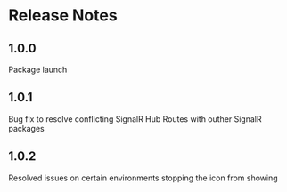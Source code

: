 # Release Notes

## 1.0.0
Package launch

## 1.0.1
Bug fix to resolve conflicting SignalR Hub Routes with outher SignalR packages

## 1.0.2
Resolved issues on certain environments stopping the icon from showing
